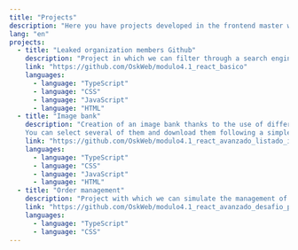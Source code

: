 ```yaml
---
title: "Projects"
description: "Here you have projects developed in the frontend master with the Lemoncode team"
lang: "en"
projects:
  - title: "Leaked organization members Github"
    description: "Project in which we can filter through a search engine the different members of an organization through Github and as an extra also through the characters of the series 'Rick and Morty'"
    link: "https://github.com/OskWeb/modulo4.1_react_basico"
    languages:
      - language: "TypeScript"
      - language: "CSS"
      - language: "JavaScript"
      - language: "HTML"
  - title: "Image bank"
    description: "Creation of an image bank thanks to the use of different APIs.
    You can select several of them and download them following a simple purchase process."
    link: "https://github.com/OskWeb/modulo4.1_react_avanzado_listado_imagenes"
    languages:
      - language: "TypeScript"
      - language: "CSS"
      - language: "JavaScript"
      - language: "HTML"
  - title: "Order management"
    description: "Project with which we can simulate the management of orders for a supplier. From creation, listing, shipping, etc."
    link: "https://github.com/OskWeb/modulo4.1_react_avanzado_desafio_pedidos"
    languages:
      - language: "TypeScript"
      - language: "CSS"
---
```

